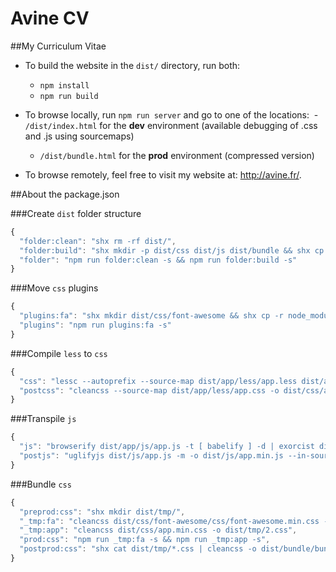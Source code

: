 # Avine CV

##My Curriculum Vitae

- To build the website in the `dist/` directory, run both:
  - `npm install`
  - `npm run build`

- To browse locally, run `npm run server` and go to one of the locations:
  - `/dist/index.html` for the **dev** environment (available debugging of .css and .js using sourcemaps)
  - `/dist/bundle.html` for the **prod** environment (compressed version)

- To browse remotely, feel free to visit my website at: http://avine.fr/.

##About the package.json

###Create `dist` folder structure

```javascript
{
  "folder:clean": "shx rm -rf dist/",
  "folder:build": "shx mkdir -p dist/css dist/js dist/bundle && shx cp -r src/** dist/",
  "folder": "npm run folder:clean -s && npm run folder:build -s"
}
```

###Move `css` plugins

```javascript
{
  "plugins:fa": "shx mkdir dist/css/font-awesome && shx cp -r node_modules/font-awesome/css/ node_modules/font-awesome/fonts/ dist/css/font-awesome/",
  "plugins": "npm run plugins:fa -s"
}
```

###Compile `less` to `css`

```javascript
{
  "css": "lessc --autoprefix --source-map dist/app/less/app.less dist/app/less/app.css",
  "postcss": "cleancss --source-map dist/app/less/app.css -o dist/css/app.min.css"
}
```

###Transpile `js`

```javascript
{
  "js": "browserify dist/app/js/app.js -t [ babelify ] -d | exorcist dist/js/app.js.map > dist/js/app.js",
  "postjs": "uglifyjs dist/js/app.js -m -o dist/js/app.min.js --in-source-map dist/js/app.js.map --source-map dist/js/app.min.js.map --source-map-url app.min.js.map --source-map-root app/js"
}
```

###Bundle `css`

```javascript
{
  "preprod:css": "shx mkdir dist/tmp/",
  "_tmp:fa": "cleancss dist/css/font-awesome/css/font-awesome.min.css -o dist/tmp/1.css",
  "_tmp:app": "cleancss dist/css/app.min.css -o dist/tmp/2.css",
  "prod:css": "npm run _tmp:fa -s && npm run _tmp:app -s",
  "postprod:css": "shx cat dist/tmp/*.css | cleancss -o dist/bundle/bundle.min.css --s0"
}
```
